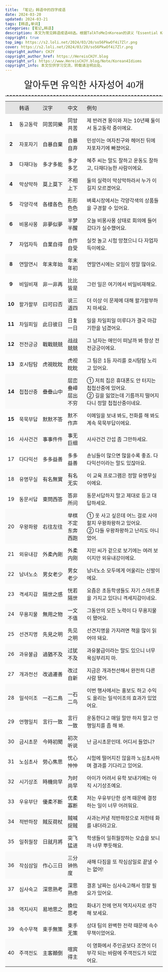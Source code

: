 ```yaml
---
title: 「笔记」韩语中的四字成语
date: 2024-03-20
updated: 2024-03-21
tags: [韩语,单词]
categories: [笔记,韩语]
description: 本文为常见韩语成语40选。根据TalkToMeInKorean的讲义「Essential Korean 4-Character Idioms」整理而成。
copyright: true
top_img: https://s2.loli.net/2024/03/20/so56PkwOf4i7Zlr.png
cover: https://s2.loli.net/2024/03/20/so56PkwOf4i7Zlr.png
copyright_author: CHJY
copyright_author_href: https://HereisCHJY.blog
copyright_url: https://www.HereisCHJY.blog/Note/Korean4Idioms
copyright_info: 本文仅供学习交流，转载请注明出处。
---
```

<html>
    <head>
        <style>
            @import url('https://fonts.googleapis.com/css2?family=Song+Myung&display=swap');
            p {
                text-align:justify;
            }
            p a {
                text-decoration: none;
                text-decoration-line: none;
                text-decoration-color: none;
                text-decoration-style: none;
                border-bottom: 2px solid #e3e3e3;
            }
            center {
                font-size: 30PX;
                font-style: bold;
                font-family: "Song Myung", serif;
            }
            hr {
                border: none; /* 移除默认的边框样式 */
                border-top: 2.5px dashed #E3E3E3; /* 设置上边框为1像素的虚线，颜色为黑色 */
            }
            table, th, td {
                border: none; /* 完全移除边框 */
                width: 100%；
            }
            td, th {
                padding: 8px;
            }
            tr:first-child {
                background-color: #e3e3e3; /* 第一行背景色 */
            }
            tr:nth-child(odd):not(:first-child) {
                background-color: #f9f9f9; /* 灰色背景 */
                border: 0;
            }
            tr:nth-child(even) {
            }
            td:nth-child(2), td:nth-child(3) {
                white-space: nowrap;
            }
        </style>
    </head>
<body>


<center> 알아두면 유익한 사자성어 40개</center>
<HR>

<table>
    <tr>
        <th></th>
        <td>韩语</td>
        <td>汉字</td>
        <td>中文</td>
        <td>例句</td>
    </tr>
    <tr>
        <th>1</th>
        <td>동고동락</td>
        <td>同苦同樂</td>
        <td>同甘共苦</td>
        <td>제 반려견 몽이와 저는 10년째 둘이서 동고동락 중이에요.</td>
    </tr>
    <tr>
        <th>2</th>
        <td>자포자기</td>
        <td>自暴自棄</td>
        <td>自暴自弃</td>
        <td>민성이는 여자친구와 헤어진 뒤에 자포자기에 빠졌어요.</td>
    </tr>
    <tr>
        <th>3</th>
        <td>다재다능</td>
        <td>多才多能</td>
        <td>多才多艺</td>
        <td>혜주 씨는 말도 잘하고 운동도 잘하고, 다재다능한 사람이에요.</td>
    </tr>
    <tr>
        <th>4</th>
        <td>막상막하</td>
        <td>莫上莫下</td>
        <td>不相上下</td>
        <td>둘의 실력이 막상막하라서 누가 이길지 모르겠어요.</td>
    </tr>
    <tr>
        <th>5</th>
        <td>각양각색</td>
        <td>各樣各色</td>
        <td>形形色色</td>
        <td>벼룩시장에서는 각양각색의 상품들을 구경할 수 있어요.</td>
    </tr>
    <tr>
        <th>6</th>
        <td>비몽사몽</td>
        <td>非夢似夢</td>
        <td>半梦半醒</td>
        <td>오늘 비몽사몽 상태로 회의에 들어갔다가 실수했어요.</td>
    </tr>
    <tr>
        <th>7</th>
        <td>자업자득</td>
        <td>自業自得</td>
        <td>自作自受</td>
        <td>실컷 놀고 시험 망쳤으니 다 자업자득이에요.</td>
    </tr>
    <tr>
        <th>8</th>
        <td>연말연시</td>
        <td>年末年始</td>
        <td>年末年初</td>
        <td>연말연시에는 모임이 정말 많아요.</td>
    </tr>
    <tr>
        <th>9</th>
        <td>비일비재</td>
        <td>非一非再</td>
        <td>比比皆是</td>
        <td>그런 일은 여기에서 비일비재해요.</td>
    </tr>
    <tr>
        <th>10</th>
        <td>왈가왈부</td>
        <td>曰可曰否</td>
        <td>说三道四</td>
        <td>더 이상 이 문제에 대해 왈가왈부하지 마세요.</td>
    </tr>
    <tr>
        <th>11</th>
        <td>차일피일</td>
        <td>此日彼日</td>
        <td>日复一日</td>
        <td>일을 차일피일 미루다가 결국 마감 기한을 넘겼어요.</td>
    </tr>
    <tr>
        <th>12</th>
        <td>전전긍긍</td>
        <td>戰戰兢兢</td>
        <td>战战兢兢</td>
        <td>그 남자는 애인이 떠날까 봐 항상 전전긍긍이에요.</td>
    </tr>
    <tr>
        <th>13</th>
        <td>호시탐탐</td>
        <td>虎視眈眈</td>
        <td>虎视眈眈</td>
        <td>그 팀은 1등 자리를 호시탐탐 노리고 있어요.</td>
    </tr>
    <tr>
        <th>14</th>
        <td>첩첩산중</td>
        <td>疊疊山中</td>
        <td>层峦叠嶂 <br> 层出不穷</td>
        <td>① 저희 집은 휴대폰도 안 터지는 첩첩산중에 있어요.  <br> ② 길을 잃었는데 기름까지 떨어지다니 정말 첩첩산중이네요.</td>
    </tr>
    <tr>
        <th>15</th>
        <td>묵묵부답</td>
        <td>默默不答</td>
        <td>默不作声</td>
        <td>이메일을 보내 봐도, 전화를 해 봐도 계속 묵묵부답이에요.</td>
    </tr>
    <tr>
        <td>16</td>
        <td>사사건건</td>
        <td>事事件件</td>
        <td>事无巨细</td>
        <td>사사건건 간섭 좀 그만하세요.</td>
    </tr>
    <tr>
        <td>17</td>
        <td>다다익선</td>
        <td>多多益善</td>
        <td>多多益善</td>
        <td>손님들이 많으면 많을수록 좋죠. 다다익선이라는 말도 있잖아요.</td>
    </tr>
    <tr>
        <td>18</td>
        <td>유명무실</td>
        <td>有名無實</td>
        <td>有名无实</td>
        <td>이 교육 프로그램은 정말 유명무실이에요.</td>
    </tr>
    <tr>
        <td>19</td>
        <td>동문서답</td>
        <td>東問西答</td>
        <td>答非所问</td>
        <td>동문서답하지 말고 제대로 듣고 대답하세요.</td>
    </tr>
    <tr>
        <td>20</td>
        <td>우왕좌왕</td>
        <td>右往左往</td>
        <td>举棋不定<br>东奔西跑</td>
        <td>① 옷 사고 싶은데 어느 걸로 사야 할지 우왕좌왕하고 있어요.<br>② 다들 우왕좌왕하고 난리도 아니었어.</td>
    </tr>
    <tr>
        <td>21</td>
        <td>외유내강</td>
        <td>外柔內剛</td>
        <td>外柔内刚</td>
        <td>지민 씨가 겉으로 보기에는 여려 보이지만 외유내강이에요.</td>
    </tr>
    <tr>
        <td>22</td>
        <td>남녀노소</td>
        <td>男女老少</td>
        <td>男女老少</td>
        <td>남녀노소 모두에게 어울리는 신발이에요.</td>
    </tr>
    <tr>
        <td>23</td>
        <td>격세지감</td>
        <td>隔世之感</td>
        <td>恍若隔世</td>
        <td>요즘은 초등학생들도 자기 스마트폰을 가지고 있다니 격세지감이네요.</td>
    </tr>
    <tr>
        <td>24</td>
        <td>무용지물</td>
        <td>無用之物</td>
        <td>一文不值</td>
        <td>그동안의 모든 노력이 다 무용지물이 됐어요.</td>
    </tr>
    <tr>
        <td>25</td>
        <td>선견지명</td>
        <td>先見之明</td>
        <td>先见之明</td>
        <td>선견지명을 가지려면 책을 많이 읽어야 돼요.</td>
    </tr>
    <tr>
        <td>26</td>
        <td>과유불급</td>
        <td>過猶不及</td>
        <td>过犹不及</td>
        <td>과유불급이라는 말도 있으니 너무 욕심부리지 마.</td>
    </tr>
    <tr>
        <td>27</td>
        <td>개과천선</td>
        <td>改過遷善</td>
        <td>改过自新</td>
        <td>지금은 개과천선해서 완전히 다른 사람 됐어.</td>
    </tr>
    <tr>
        <td>28</td>
        <td>일석이조</td>
        <td>一石二鳥</td>
        <td>一石二鸟</td>
        <td>이번 행사에서는 홍보도 하고 수익도 올리는 일석이조의 효과가 있었어요.</td>
    </tr>
    <tr>
        <td>29</td>
        <td>언행일치</td>
        <td>言行一致</td>
        <td>言行一致</td>
        <td>운동한다고 매일 말만 하지 말고 언행일치를 좀 해 봐.</td>
    </tr>
    <tr>
        <td>30</td>
        <td>금시초문</td>
        <td>今時初聞</td>
        <td>初次听说</td>
        <td>난 금시초문인데. 어디서 들었니?</td>
    </tr>
    <tr>
        <td>31</td>
        <td>노심초사</td>
        <td>勞心焦思</td>
        <td>忧心忡忡</td>
        <td>시험에 떨어지진 않을까 노심초사하며 결과를 기다리고 있어요.</td>
    </tr>
    <tr>
        <td>32</td>
        <td>시기상조</td>
        <td>時機尙早</td>
        <td>为时尚早</td>
        <td>아이가 어려서 유학 보내기에는 아직 시기상조예요.</td>
    </tr>
    <tr>
        <td>33</td>
        <td>우유부단</td>
        <td>優柔不斷</td>
        <td>优柔寡断</td>
        <td>저는 우유부단한 성격 때문에 결정하는 일이 너무 어려워요.</td>
    </tr>
    <tr>
        <td>34</td>
        <td>적반하장</td>
        <td>賊反荷杖</td>
        <td>贼喊捉贼</td>
        <td>사과는커녕 적반하장으로 저한테 화를 내더라고요.</td>
    </tr>
    <tr>
        <td>35</td>
        <td>일취월장</td>
        <td>日就月將</td>
        <td>突飞猛进</td>
        <td>학생들이 일취월장하는 모습을 보니까 너무 뿌듯해요.</td>
    </tr>
    <tr>
        <td>36</td>
        <td>작심삼일</td>
        <td>作心三日</td>
        <td>三分钟热度</td>
        <td>새해 다짐을 또 작심삼일로 끝낼 수는 없어!</td>
    </tr>
    <tr>
        <td>37</td>
        <td>심사숙고</td>
        <td>深思熟考</td>
        <td>深思熟虑</td>
        <td>결혼 날짜는 심사숙고해서 정할 필요가 있어요.</td>
    </tr>
    <tr>
        <td>38</td>
        <td>역지사지</td>
        <td>易地思之</td>
        <td>换位思考</td>
        <td>화내기 전에 먼저 역지사지로 생각해 보세요.</td>
    </tr>
    <tr>
        <td>39</td>
        <td>속수무책</td>
        <td>束手無策</td>
        <td>束手无策</td>
        <td>상대 팀의 완벽한 전략 때문에 속수무책이었어요.</td>
    </tr>
    <tr>
        <td>40</td>
        <td>주객전도</td>
        <td>主客顚倒</td>
        <td>喧宾得主</td>
        <td>이 영화에서 주인공보다 조연이 더 부각 되는 바람에 주객전도가 되었어요.</td>
    </tr>
</table>

